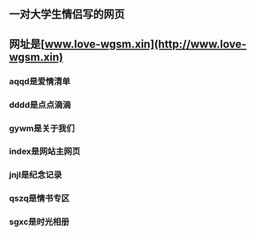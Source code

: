 ## 一对大学生情侣写的网页
## 网址是[www.love-wgsm.xin](http://www.love-wgsm.xin)
### aqqd是爱情清单
### dddd是点点滴滴
### gywm是关于我们
### index是网站主网页
### jnjl是纪念记录
### qszq是情书专区
### sgxc是时光相册
